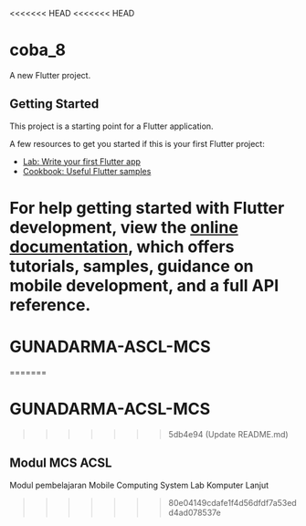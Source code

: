 <<<<<<< HEAD
<<<<<<< HEAD
# coba_8

A new Flutter project.

## Getting Started

This project is a starting point for a Flutter application.

A few resources to get you started if this is your first Flutter project:

- [Lab: Write your first Flutter app](https://docs.flutter.dev/get-started/codelab)
- [Cookbook: Useful Flutter samples](https://docs.flutter.dev/cookbook)

For help getting started with Flutter development, view the
[online documentation](https://docs.flutter.dev/), which offers tutorials,
samples, guidance on mobile development, and a full API reference.
=======
# GUNADARMA-ASCL-MCS
=======
# GUNADARMA-ACSL-MCS
>>>>>>> 5db4e94 (Update README.md)
## Modul MCS ACSL
Modul pembelajaran Mobile Computing System Lab Komputer Lanjut
>>>>>>> 80e04149cdafe1f4d56dfdf7a53edd4ad078537e
